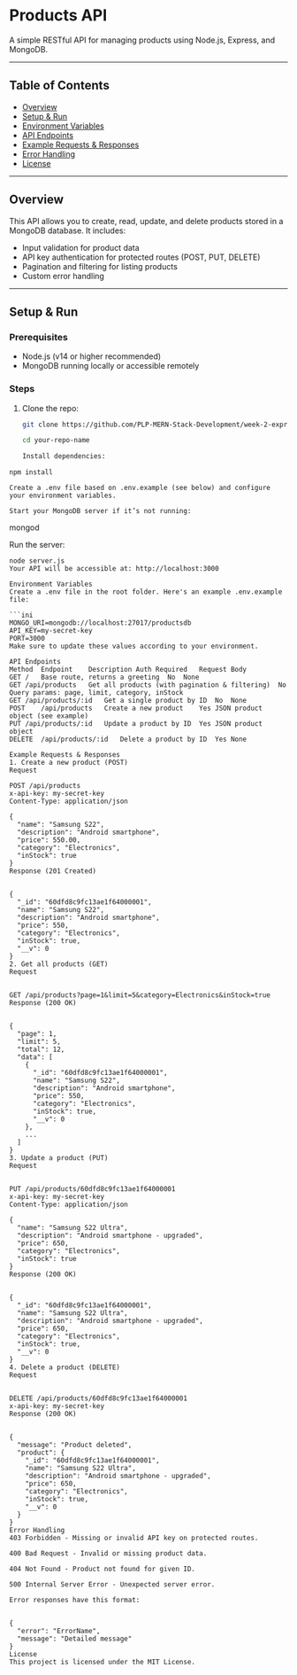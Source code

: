 # Products API

A simple RESTful API for managing products using Node.js, Express, and MongoDB.

---

## Table of Contents

- [Overview](#overview)
- [Setup & Run](#setup--run)
- [Environment Variables](#environment-variables)
- [API Endpoints](#api-endpoints)
- [Example Requests & Responses](#example-requests--responses)
- [Error Handling](#error-handling)
- [License](#license)

---

## Overview

This API allows you to create, read, update, and delete products stored in a MongoDB database. It includes:

- Input validation for product data
- API key authentication for protected routes (POST, PUT, DELETE)
- Pagination and filtering for listing products
- Custom error handling

---

## Setup & Run

### Prerequisites

- Node.js (v14 or higher recommended)
- MongoDB running locally or accessible remotely

### Steps

1. Clone the repo:

   ```bash
   git clone https://github.com/PLP-MERN-Stack-Development/week-2-express-js-assignment-AngelNelly.git

   cd your-repo-name

   Install dependencies:
   ```

```
npm install

Create a .env file based on .env.example (see below) and configure your environment variables.

Start your MongoDB server if it’s not running:

```

mongod

Run the server:

````
node server.js
Your API will be accessible at: http://localhost:3000

Environment Variables
Create a .env file in the root folder. Here's an example .env.example file:

```ini
MONGO_URI=mongodb://localhost:27017/productsdb
API_KEY=my-secret-key
PORT=3000
Make sure to update these values according to your environment.

API Endpoints
Method	Endpoint	Description	Auth Required	Request Body
GET	/	Base route, returns a greeting	No	None
GET	/api/products	Get all products (with pagination & filtering)	No	Query params: page, limit, category, inStock
GET	/api/products/:id	Get a single product by ID	No	None
POST	/api/products	Create a new product	Yes	JSON product object (see example)
PUT	/api/products/:id	Update a product by ID	Yes	JSON product object
DELETE	/api/products/:id	Delete a product by ID	Yes	None

Example Requests & Responses
1. Create a new product (POST)
Request

POST /api/products
x-api-key: my-secret-key
Content-Type: application/json

{
  "name": "Samsung S22",
  "description": "Android smartphone",
  "price": 550.00,
  "category": "Electronics",
  "inStock": true
}
Response (201 Created)


{
  "_id": "60dfd8c9fc13ae1f64000001",
  "name": "Samsung S22",
  "description": "Android smartphone",
  "price": 550,
  "category": "Electronics",
  "inStock": true,
  "__v": 0
}
2. Get all products (GET)
Request


GET /api/products?page=1&limit=5&category=Electronics&inStock=true
Response (200 OK)


{
  "page": 1,
  "limit": 5,
  "total": 12,
  "data": [
    {
      "_id": "60dfd8c9fc13ae1f64000001",
      "name": "Samsung S22",
      "description": "Android smartphone",
      "price": 550,
      "category": "Electronics",
      "inStock": true,
      "__v": 0
    },
    ...
  ]
}
3. Update a product (PUT)
Request


PUT /api/products/60dfd8c9fc13ae1f64000001
x-api-key: my-secret-key
Content-Type: application/json

{
  "name": "Samsung S22 Ultra",
  "description": "Android smartphone - upgraded",
  "price": 650,
  "category": "Electronics",
  "inStock": true
}
Response (200 OK)


{
  "_id": "60dfd8c9fc13ae1f64000001",
  "name": "Samsung S22 Ultra",
  "description": "Android smartphone - upgraded",
  "price": 650,
  "category": "Electronics",
  "inStock": true,
  "__v": 0
}
4. Delete a product (DELETE)
Request


DELETE /api/products/60dfd8c9fc13ae1f64000001
x-api-key: my-secret-key
Response (200 OK)


{
  "message": "Product deleted",
  "product": {
    "_id": "60dfd8c9fc13ae1f64000001",
    "name": "Samsung S22 Ultra",
    "description": "Android smartphone - upgraded",
    "price": 650,
    "category": "Electronics",
    "inStock": true,
    "__v": 0
  }
}
Error Handling
403 Forbidden - Missing or invalid API key on protected routes.

400 Bad Request - Invalid or missing product data.

404 Not Found - Product not found for given ID.

500 Internal Server Error - Unexpected server error.

Error responses have this format:


{
  "error": "ErrorName",
  "message": "Detailed message"
}
License
This project is licensed under the MIT License.


````
